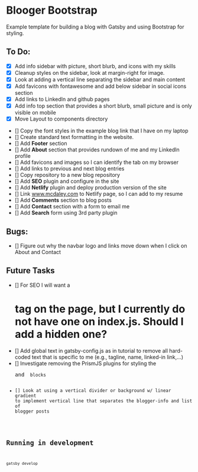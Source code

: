 # Blooger Bootstrap

Example template for building a blog with Gatsby and using Bootstrap for 
styling. 

## To Do:
- [x] Add info sidebar with picture, short blurb, and icons with my skills
- [x] Cleanup styles on the sidebar, look at margin-right for image.
- [x] Look at adding a vertical line separating the sidebar and main content
- [x] Add favicons with fontawesome and add below sidebar in social icons section
- [x] Add links to LinkedIn and github pages
- [x] Add info top section that provides a short blurb, small picture and is only visible on mobile
- [x] Move Layout to components directory
- [] Copy the font styles in the example blog link that I have on my laptop
- [] Create standard text formatting in the website.
- [] Add **Footer** section
- [] Add **About** section that provides rundown of me and my LinkedIn profile
- [] Add favicons and images so I can identify the tab on my browser
- [] Add links to previous and next blog entries
- [] Copy repository to a new blog repository
- [] Add **SEO** plugin and configure in the site
- [] Add **Netlify** plugin and deploy production version of the site
- [] Link www.mcdaley.com to Netlify page, so I can add to my resume
- [] Add **Comments** section to blog posts
- [] Add **Contact** section with a form to email me
- [] Add **Search** form using 3rd party plugin

## Bugs:
- [] Figure out why the navbar logo and links move down when I click on About and Contact

## Future Tasks
- [] For SEO I will want a <h1> tag on the page, but I currently do not have one on index.js. Should I add a hidden one?
- [] Add global text in gatsby-config.js as in tutorial to remove all hard-coded text
     that is specific to me (e.g., tagline, name, linked-in link,...)
- [] Investigate removing the PrismJS plugins for styling the <pre> and <code> blocks
- [] Look at using a vertical divider or background w/ linear gradient to implement
     vertical line that separates the blogger-info and list of blogger posts

## Running in development
`gatsby develop`
